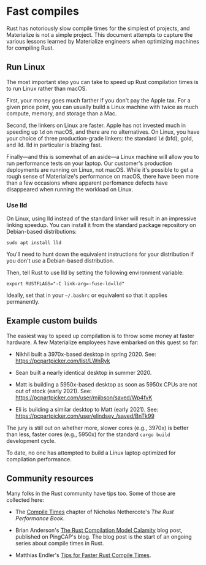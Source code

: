 # Fast compiles

Rust has notoriously slow compile times for the simplest of projects, and
Materialize is not a simple project. This document attempts to capture the
various lessons learned by Materialize engineers when optimizing machines for
compiling Rust.

## Run Linux

The most important step you can take to speed up Rust compilation times is to
run Linux rather than macOS.

First, your money goes much farther if you don't pay the Apple tax. For a given
price point, you can usually build a Linux machine with twice as much compute,
memory, and storage than a Mac.

Second, the linkers on Linux are faster. Apple has not invested much in speeding
up `ld` on macOS, and there are no alternatives. On Linux, you have your choice
of three production-grade linkers: the standard `ld` (bfd), gold, and lld. lld
in particular is blazing fast.

Finally—and this is somewhat of an aside—a Linux machine will allow you to run
performance tests on your laptop. Our customer's production deployments are
running on Linux, not macOS. While it's possible to get a rough sense of
Materialize's performance on macOS, there have been more than a few occasions
where apparent perfomance defects have disappeared when running the workload on
Linux.

### Use lld

On Linux, using lld instead of the standard linker will result in an impressive
linking speedup. You can install it from the standard package repository on
Debian-based distributions:

```shell
sudo apt install lld
```

You'll need to hunt down the equivalent instructions for your distribution if
you don't use a Debian-based distribution.

Then, tell Rust to use lld by setting the following environment variable:

```shell
export RUSTFLAGS="-C link-arg=-fuse-ld=lld"
```

Ideally, set that in your `~/.bashrc` or equivalent so that it applies
permanently.

## Example custom builds

The easiest way to speed up compilation is to throw some money at faster
hardware. A few Materialize employees have embarked on this quest so far:

  * Nikhil built a 3970x-based desktop in spring 2020.
    See: https://pcpartpicker.com/list/LWnRyk

  * Sean built a nearly identical desktop in summer 2020.

  * Matt is building a 5950x-based desktop as soon as 5950x CPUs
    are not out of stock (early 2021).
    See: https://pcpartpicker.com/user/mjibson/saved/Wp4fvK

  * Eli is building a similar desktop to Matt (early 2021).
    See: https://pcpartpicker.com/user/elindsey_/saved/BnTk99

The jury is still out on whether more, slower cores (e.g., 3970x) is better than
less, faster cores (e.g., 5950x) for the standard `cargo build` development
cycle.

To date, no one has attempted to build a Linux laptop optimized for compilation
performance.

## Community resources

Many folks in the Rust community have tips too. Some of those are collected
here:

  * The [Compile Times][nethercote] chapter of Nicholas Nethercote's *The Rust
    Performance Book*.

  * Brian Anderson's [The Rust Compilation Model Calamity][brson] blog post,
    published on PingCAP's blog. The blog post is the start of an ongoing series
    about compile times in Rust.

  * Matthias Endler's [Tips for Faster Rust Compile Times][endler].

[brson]: https://pingcap.com/blog/rust-compilation-model-calamity
[endler]: https://endler.dev/2020/rust-compile-times/
[nethercote]: https://nnethercote.github.io/perf-book/compile-times.html
